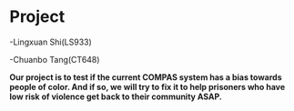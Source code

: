 # Project

-Lingxuan Shi(LS933)

-Chuanbo Tang(CT648)

**Our project is to test if the current COMPAS system has a bias towards people of color. And if so, we will try to fix it to help prisoners who have low risk of violence get back to their community ASAP.**
